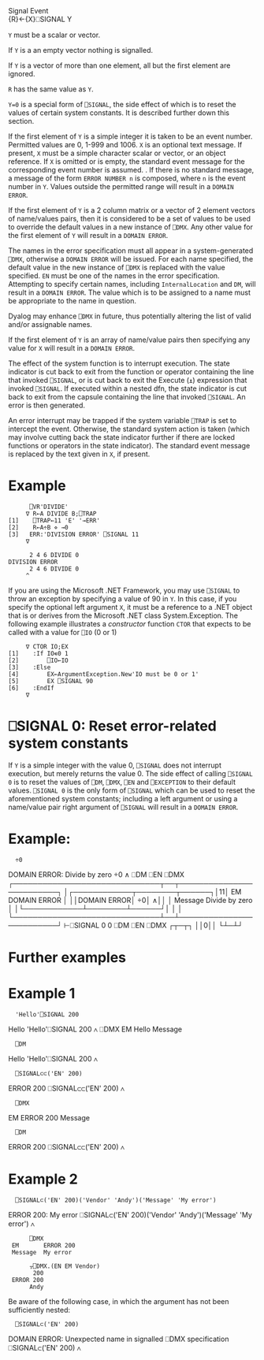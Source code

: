 <div class="heading">
  <div class="name">Signal Event</div>
  <div class="command">{R}←{X}⎕SIGNAL Y</div>
</div>

`Y` must be a scalar or vector.

If `Y` is a an empty vector nothing is signalled.

If `Y` is a vector of more than one element, all but the first element are ignored.

`R` has the same value as `Y`.

`Y=0` is a special form of `⎕SIGNAL`, the side effect of which is to reset the values of certain system constants. It is described further down this section.

If the first element of `Y` is a simple integer it is taken to be an event number. Permitted values are 0, 1-999 and 1006.  `X` is an optional text message.   If present, `X` must be a simple character scalar or vector, or an object reference. If `X` is omitted or is  empty, the standard event message for the corresponding event number  is assumed. . If there is no standard message, a message of the form `ERROR NUMBER n` is composed, where `n` is the event number in `Y`. Values outside the permitted range will result in a `DOMAIN ERROR`.

If the first element of `Y` is a 2 column matrix or a vector of 2 element vectors of name/values pairs, then it is considered to be a set of values to be used to override the default values in a new instance of `⎕DMX`. Any other value for the first element of `Y` will result in a `DOMAIN ERROR`.

The names in the error specification must all  appear in a system-generated `⎕DMX`, otherwise a `DOMAIN ERROR` will be issued. For each name specified, the default value in the new instance of `⎕DMX` is replaced with the value specified. `EN` must be one of the names in the error specification. Attempting to specify certain names, including `InternalLocation` and `DM`, will result in a `DOMAIN ERROR`. The value which is to be assigned to a name must be appropriate to the name in question.

Dyalog may enhance `⎕DMX` in future, thus potentially altering the list of valid and/or assignable names.

If the first element of `Y` is an array of name/value pairs then  specifying any value for `X` will result in a `DOMAIN ERROR`.

The effect of the system function is to interrupt execution.  The state indicator is cut back to exit from the function or operator containing the line that invoked `⎕SIGNAL`, or is cut back to exit the Execute (`⍎`) expression that invoked `⎕SIGNAL`. If executed within a nested dfn, the state indicator is cut back to exit from the capsule containing the line that invoked `⎕SIGNAL`. An error is then generated.

An error interrupt may be trapped if the system variable `⎕TRAP` is set to intercept the event.  Otherwise, the standard system action is taken (which may involve cutting back the state indicator further if there are locked functions or operators in the state indicator).  The standard event message is replaced by the text given in `X`, if present.

# Example
```apl
      ⎕VR'DIVIDE'
     ∇ R←A DIVIDE B;⎕TRAP
[1]    ⎕TRAP←11 'E' '→ERR'
[2]    R←A÷B ⋄ →0
[3]   ERR:'DIVISION ERROR' ⎕SIGNAL 11
     ∇
 
      2 4 6 DIVIDE 0
DIVISION ERROR
      2 4 6 DIVIDE 0
     ^
```

If you are using the Microsoft .NET Framework, you may use `⎕SIGNAL` to throw an exception by specifying a value of 90 in `Y`. In this case, if you specify the optional left argument `X`, it must be a reference to a .NET object that is or derives from the Microsoft .NET class System.Exception. The following example illustrates a *constructor* function `CTOR` that expects to be called with a value for `⎕IO` (0 or 1)
```apl
     ∇ CTOR IO;EX
[1]    :If IO∊0 1
[2]        ⎕IO←IO
[3]    :Else
[4]        EX←ArgumentException.New'IO must be 0 or 1'
[5]        EX ⎕SIGNAL 90
[6]    :EndIf
     ∇
```

# ⎕SIGNAL 0: Reset error-related system constants

If `Y` is a simple integer with the value 0, `⎕SIGNAL` does not interrupt execution, but merely returns the value 0. The side effect of calling `⎕SIGNAL 0` is to reset the values of `⎕DM`, `⎕DMX`, `⎕EN` and `⎕EXCEPTION` to their default values. `⎕SIGNAL 0` is the only form of `⎕SIGNAL` which can be used to reset the aforementioned system constants; including a left argument or using a name/value pair right argument of `⎕SIGNAL` will result in a `DOMAIN ERROR`.

# Example:

      ÷0
DOMAIN ERROR: Divide by zero
      ÷0
     ∧
      ⎕DM ⎕EN ⎕DMX
┌──────────────────────────────┬──┬─────────────────────────┐
│┌────────────┬────────┬──────┐│11│ EM       DOMAIN ERROR   │
││DOMAIN ERROR│      ÷0│     ∧││  │ Message  Divide by zero │
│└────────────┴────────┴──────┘│  │                         │
└──────────────────────────────┴──┴─────────────────────────┘
      ⊢⎕SIGNAL 0
0
      ⎕DM ⎕EN ⎕DMX
┌┬─┬┐
││0││
└┴─┴┘

# Further examples

# Example 1

      'Hello'⎕SIGNAL 200
Hello
      'Hello'⎕SIGNAL 200
     ∧
      ⎕DMX
 EM       Hello 
 Message            

      ⎕DM
 Hello        'Hello'⎕SIGNAL 200       ∧ 

      ⎕SIGNAL⊂⊂('EN' 200)
ERROR 200
      ⎕SIGNAL⊂⊂('EN' 200)
     ∧

      ⎕DMX
 EM       ERROR 200 
 Message    

      ⎕DM
 ERROR 200        ⎕SIGNAL⊂⊂('EN' 200)       ∧ 

# Example 2

      ⎕SIGNAL⊂('EN' 200)('Vendor' 'Andy')('Message' 'My error')
ERROR 200: My error
      ⎕SIGNAL⊂('EN' 200)('Vendor' 'Andy')('Message' 'My error')
     ∧
```apl
      ⎕DMX
 EM       ERROR 200 
 Message  My error
```
```apl
      ⍪⎕DMX.(EN EM Vendor)
       200 
 ERROR 200 
      Andy 
```

Be aware of the following case, in which the argument has not been sufficiently nested:

      ⎕SIGNAL⊂('EN' 200)
DOMAIN ERROR: Unexpected name in signalled ⎕DMX specification
      ⎕SIGNAL⊂('EN' 200)
     ∧
